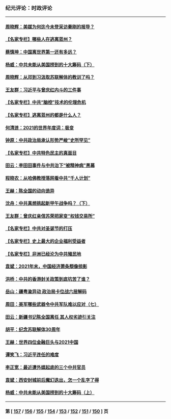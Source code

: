 ### 纪元评论：时政评论
---
#### [周晓辉：美媒为何迄今未登采访秦刚的报导？](../../pages/nsc1025/n13460893.md) 
#### [【名家专栏】哪些人在逃离蓝州？](../../pages/nsc1025/n13466256.md) 
#### [蔡慎坤：中国离世界第一还有多远？](../../pages/nsc1025/n13466203.md) 
#### [杨威：中共未能从美国捞到的十大筹码（下）](../../pages/nsc1025/n13465820.md) 
#### [周晓辉：从邓到习汲取苏联解体的教训了吗？](../../pages/nsc1025/n13465212.md) 
#### [王友群：习近平与曾庆红内斗的三件事](../../pages/nsc1025/n13465503.md) 
#### [【名家专栏】中共“脑控”技术的伦理危机](../../pages/nsc1025/n13464719.md) 
#### [【名家专栏】逃离蓝州的都是什么人？](../../pages/nsc1025/n13465344.md) 
#### [何清涟：2021的世界年度词：极变](../../pages/nsc1025/n13465080.md) 
#### [钟原：中共政治局承认形势严峻“史所罕见”](../../pages/nsc1025/n13465030.md) 
#### [【名家专栏】中共特色民主的真面目](../../pages/nsc1025/n13462519.md) 
#### [田云：李田田事件与中共治下“被精神病”黑幕](../../pages/nsc1025/n13463912.md) 
#### [程晓农：从哈佛教授落网看中共“千人计划”](../../pages/nsc1025/n13463618.md) 
#### [王赫：陈全国的动向诡异](../../pages/nsc1025/n13463029.md) 
#### [沈舟：中共真想挑起新甲午战争吗？（下）](../../pages/nsc1025/n13463112.md) 
#### [王友群：曾庆红亲信苏荣把家变“权钱交易所”](../../pages/nsc1025/n13463003.md) 
#### [【名家专栏】中共对圣诞节的打压](../../pages/nsc1025/n13462720.md) 
#### [【名家专栏】史上最大的企业福利受益者](../../pages/nsc1025/n13460538.md) 
#### [【名家专栏】非洲已经沦为中共殖民地](../../pages/nsc1025/n13460616.md) 
#### [袁斌：2021年末，中国经济萧条颓像掠影](../../pages/nsc1025/n13462112.md) 
#### [洪桥：中共的香港封关政策到底坑苦了谁？](../../pages/nsc1025/n13461922.md) 
#### [岳山：疆粤渝异动 政治局卡位战六层解码](../../pages/nsc1025/n13461412.md) 
#### [周田：美军哪些武器令中共军队难以应对（七）](../../pages/nsc1025/n13460901.md) 
#### [田云：新疆书记陈全国离任 其人权劣迹引关注](../../pages/nsc1025/n13460255.md) 
#### [胡平：纪念苏联解体30周年](../../pages/nsc1025/n13460548.md) 
#### [王赫：世界四位金融巨头与2021中国](../../pages/nsc1025/n13460277.md) 
#### [谭笑飞：习近平连任的难度](../../pages/nsc1025/n13460424.md) 
#### [李正宽：最近遭外媒起底的三个中共官员](../../pages/nsc1025/n13460328.md) 
#### [袁斌：西安封城前后魔幻迭出，怎一个乱字了得](../../pages/nsc1025/n13460353.md) 
#### [杨威：中共未能从美国捞到的十大筹码（上）](../../pages/nsc1025/n13460195.md) 

---
#### 第 [ [157](./157.md) / [156](./156.md) / [155](./155.md) / [154](./154.md) / [153](./153.md) / [152](./152.md) / [151](./151.md) / [150](./150.md) ] 页
